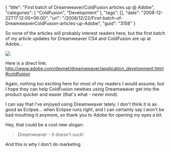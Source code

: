 {
	"title": "First batch of Dreamweaver/ColdFusion articles up @ Adobe",
	"categories": [
		"ColdFusion",
		"Development"
	],
	"tags": [],
	"date": "2008-12-22T17:12:00+06:00",
	"url": "/2008/12/22/First-batch-of-DreamweaverColdFusion-articles-up-Adobe",
	"guid": "3158"
}

So none of the articles will probably interest readers here, but the first batch of my article updates for Dreamweaver CS4 and ColdFusion are up at Adobe...

<img src="http://static.raymondcamden.com/images//Picture 214.png">

Here is a direct link: <a href="http://www.adobe.com/devnet/dreamweaver/application_development.html#coldfusion">http://www.adobe.com/devnet/dreamweaver/application_development.html#coldfusion</a>

Again, nothing too exciting here for most of my readers I would assume, but I hope they can help ColdFusion newbies using Dreamweaver get into the product quicker and easier (that's what - never mind). 

I can say that I've enjoyed using Dreamweaver lately. I don't think it is as good as Eclipse... when Eclipse runs right, and I can certainly say I won't be bad mouthing it anymore, so thank you to Adobe for opening my eyes a bit. 

Hey, that could be a cool new slogan:

<blockquote>
<p>
Dreamweaver - It doesn't suck!
</p>
</blockquote>

And this is why I don't do marketing.